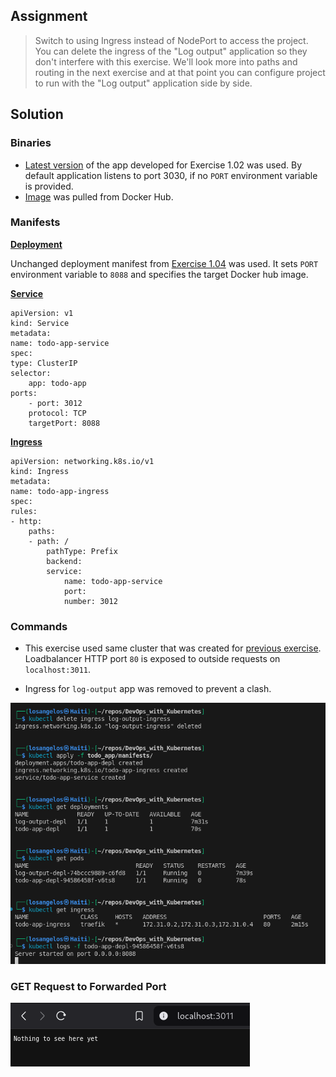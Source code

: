 ## Assignment

> 
> Switch to using Ingress instead of NodePort to access the project. You can delete the ingress of the "Log output" application so they don't interfere with this exercise. We'll look more into paths and routing in the next exercise and at that point you can configure project to run with the "Log output" application side by side.

## Solution

### Binaries

- [Latest version](https://github.com/VikSil/DevOps_with_Kubernetes/tree/trunk/Part1/Exercise_1.02/app) of the app developed for Exercise 1.02 was used. By default application listens to port 3030, if no `PORT` environment variable is provided.
- [Image](https://hub.docker.com/r/viksil/todo_app/tags?name=1.02) was pulled from Docker Hub.

### Manifests

[**Deployment**](https://github.com/VikSil/DevOps_with_Kubernetes/tree/trunk/Part1/Exercise_1.08/deployment.yaml)

Unchanged deployment manifest from [Exercise 1.04](https://github.com/VikSil/DevOps_with_Kubernetes/tree/trunk/Part1/Exercise_1.04) was used. It sets `PORT` environment variable to `8088` and specifies the target Docker hub image.


[**Service**](https://github.com/VikSil/DevOps_with_Kubernetes/tree/trunk/Part1/Exercise_1.08/manifests/service.yaml)

    apiVersion: v1
    kind: Service
    metadata:
    name: todo-app-service
    spec:
    type: ClusterIP
    selector:
        app: todo-app
    ports:
        - port: 3012
        protocol: TCP
        targetPort: 8088



[**Ingress**](https://github.com/VikSil/DevOps_with_Kubernetes/tree/trunk/Part1/Exercise_1.08/manifests/Ingress.yaml)

    apiVersion: networking.k8s.io/v1
    kind: Ingress
    metadata:
    name: todo-app-ingress
    spec:
    rules:
    - http:
        paths:
        - path: /
            pathType: Prefix
            backend:
            service:
                name: todo-app-service
                port:
                number: 3012


### Commands

- This exercise used same cluster that was created for [previous exercise](https://raw.githubusercontent.com/VikSil/DevOps_with_Kubernetes/refs/heads/trunk/Part1/Exercise_1.07/Exercise_1.07_commands.png). Loadbalancer HTTP port `80` is exposed to outside requests on `localhost:3011`.

- Ingress for `log-output` app was removed to prevent a clash.

![Commands for Exercise 1.08](https://raw.githubusercontent.com/VikSil/DevOps_with_Kubernetes/refs/heads/trunk/Part1/Exercise_1.08/Exercise_1.08_commands.png)

### GET Request to Forwarded Port

![GET Request for Exercise 1.08](https://raw.githubusercontent.com/VikSil/DevOps_with_Kubernetes/refs/heads/trunk/Part1/Exercise_1.08/Exercise_1.08_get_request.png)
